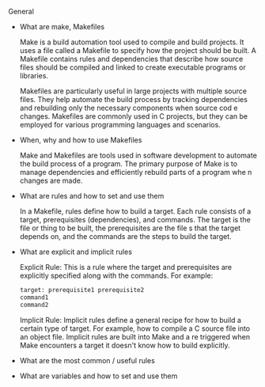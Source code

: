 General

 * What are make, Makefiles

    Make is a build automation tool used to compile and build projects. It uses a file called a Makefile to specify how the project should be built. A Makefile contains rules and dependencies that describe     how source files should be compiled and linked to create executable programs or libraries.

    
    Makefiles are particularly useful in large projects with multiple source files. They help automate the build process by tracking dependencies and rebuilding only the necessary components when source cod    e changes. Makefiles are commonly used in C projects, but they can be employed for various programming languages and scenarios.

 * When, why and how to use Makefiles

    Make and Makefiles are tools used in software development to automate the build process of a program. The primary purpose of Make is to manage dependencies and efficiently rebuild parts of a program whe    n changes are made.

 * What are rules and how to set and use them
    
    In a Makefile, rules define how to build a target. Each rule consists of a target, prerequisites (dependencies), and commands. The target is the file or thing to be built, the prerequisites are the file    s that the target depends on, and the commands are the steps to build the target.

 * What are explicit and implicit rules

    Explicit Rule: This is a rule where the target and prerequisites are explicitly specified along with the commands. For example:
    ```bash
    target: prerequisite1 prerequisite2
	command1
	command2
    ```

    Implicit Rule: Implicit rules define a general recipe for how to build a certain type of target. For example, how to compile a C source file into an object file. Implicit rules are built into Make and a    re triggered when Make encounters a target it doesn't know how to build explicitly.


 * What are the most common / useful rules

 * What are variables and how to set and use them
